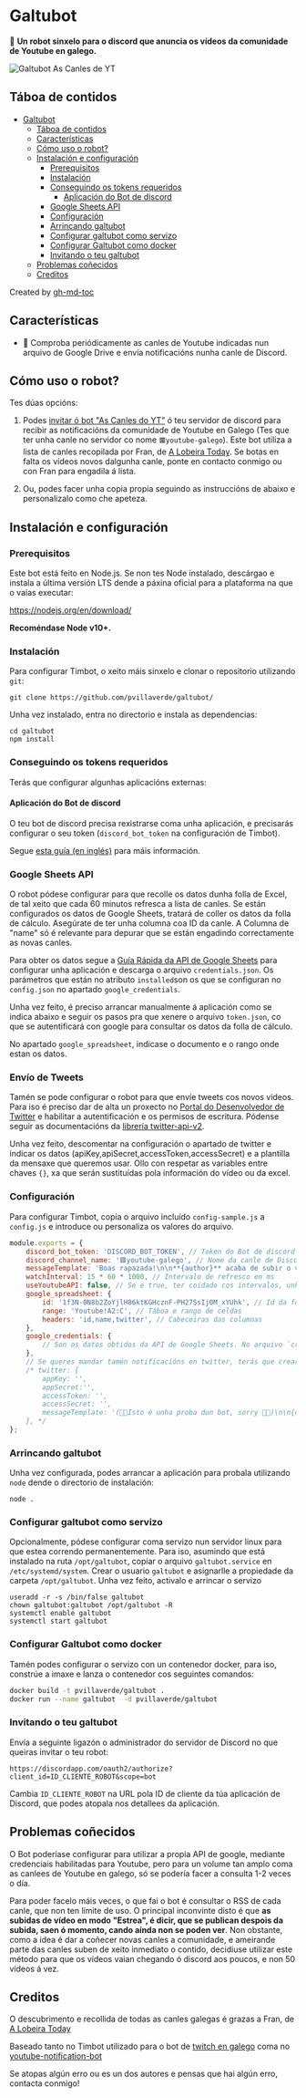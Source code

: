 # Galtubot

🤖 **Un robot sinxelo para o discord que anuncia os vídeos da comunidade de Youtube en galego.**

![Galtubot As Canles de YT](https://i.imgur.com/EcH4j7X.png)

## Táboa de contidos

   * [Galtubot](#galtubot)
      * [Táboa de contidos](#táboa-de-contidos)
      * [Características](#características)
      * [Cómo uso o robot?](#cómo-uso-o-robot)
      * [Instalación e configuración](#instalación-e-configuración)
         * [Prerequisitos](#prerequisitos)
         * [Instalación](#instalación)
         * [Conseguindo os tokens requeridos](#conseguindo-os-tokens-requeridos)
            * [Aplicación do Bot de discord](#aplicación-do-bot-de-discord)
         * [Google Sheets API](#google-sheets-api)
         * [Configuración](#configuración)
         * [Arrincando galtubot](#arrincando-galtubot)
         * [Configurar galtubot como servizo](#configurar-galtubot-como-servizo)
         * [Configurar Galtubot como docker](#configurar-galtubot-como-docker)
         * [Invitando o teu galtubot](#invitando-o-teu-galtubot)
      * [Problemas coñecidos](#problemas-coñecidos)
      * [Creditos](#creditos)

Created by [gh-md-toc](https://github.com/ekalinin/github-markdown-toc)

## Características

- 📢 Comproba periódicamente as canles de Youtube indicadas nun arquivo de Google Drive e envía notificacións nunha canle de Discord.

## Cómo uso o robot?

Tes dúas opcións:

1. Podes [invitar ó bot "As Canles do YT"](https://discord.com/oauth2/authorize?client_id=805443544138907689&scope=bot) ó teu servidor de discord para recibir as notificacións da comunidade de Youtube en Galego (Tes que ter unha canle no servidor co nome `🟥youtube-galego`). Este bot utiliza a lista de canles recopilada por Fran, de [A Lobeira Today](https://www.youtube.com/channel/UCZZTH6dVk9k_ah6OpZ-w7ZA). Se botas en falta os vídeos novos dalgunha canle, ponte en contacto conmigo ou con Fran para engadila á lista.

2. Ou, podes facer unha copia propia seguindo as instruccións de abaixo e personalizalo como che apeteza.

## Instalación e configuración

### Prerequisitos

Este bot está feito en Node.js. Se non tes Node instalado, descárgao e instala a última versión LTS dende a páxina oficial para a plataforma na que o vaias executar:

https://nodejs.org/en/download/

**Recoméndase Node v10+.**

### Instalación

Para configurar Timbot, o xeito máis sinxelo e clonar o repositorio utilizando `git`:

    git clone https://github.com/pvillaverde/galtubot/

Unha vez instalado, entra no directorio e instala as dependencias:

    cd galtubot
    npm install

### Conseguindo os tokens requeridos

Terás que configurar algunhas aplicacións externas:

#### Aplicación do Bot de discord

O teu bot de discord precisa rexistrarse coma unha aplicación, e precisarás configurar o seu token (`discord_bot_token` na configuración de Timbot).

Segue [esta guía (en inglés)](https://github.com/reactiflux/discord-irc/wiki/Creating-a-discord-bot-&-getting-a-token) para máis información.

### Google Sheets API

O robot pódese configurar para que recolle os datos dunha folla de Excel, de tal xeito que cada 60 minutos refresca a lista de canles. Se están configurados os datos de Google Sheets, tratará de coller os datos da folla de cálculo. Asegúrate de ter unha columna coa ID da canle. A Columna de "name" só é relevante para depurar que se están engadindo correctamente as novas canles.

Para obter os datos segue a [Guía Rápida da API de Google Sheets](https://developers.google.com/sheets/api/quickstart/nodejs) para configurar unha aplicación e descarga o arquivo `credentials.json`. Os parámetros que están no atributo `installed`son os que se configuran no `config.json` no apartado `google_credentials`.

Unha vez feito, é preciso arrancar manualmente á aplicación como se indica abaixo e seguir os pasos pra que xenere o arquivo `token.json`, co que se autentificará con google para consultar os datos da folla de cálculo.

No apartado `google_spreadsheet`, indicase o documento e o rango onde estan os datos.

### Envío de Tweets

Tamén se pode configurar o robot para que envíe tweets cos novos videos. Para iso é preciso dar de alta un proxecto no [Portal do Desenvolvedor de Twitter](https://developer.twitter.com/en/portal/projects/) e habilitar a autentificación e os permisos de escritura. Pódense seguir as documentacións da [librería twitter-api-v2](https://www.npmjs.com/package/twitter-api-v2).

Unha vez feito, descomentar na configuración o apartado de twitter e indicar os datos (apiKey,apiSecret,accessToken,accessSecret) e a plantilla da mensaxe que queremos usar. Ollo con respetar as variables entre chaves `{}`, xa que serán sustituídas pola información do vídeo ou da excel.

### Configuración

Para configurar Timbot, copia o arquivo incluído `config-sample.js` a `config.js` e introduce ou personaliza os valores do arquivo.

```js
module.exports = {
	discord_bot_token: 'DISCORD_BOT_TOKEN', // Token do Bot de discord
	discord_channel_name: '🟥youtube-galego', // Nome da canle de Discord
	messageTemplate: 'Boas rapazada!\n\n**{author}** acaba de subir o vídeo **{title}**!\n{url}', // Mensaxe plantilla
	watchInterval: 15 * 60 * 1000, // Intervalo de refresco en ms
	useYoutubeAPI: false, // Se é true, ter coidado cos intervalos, unha vez o día recomendado para non pasar da cuota.
	google_spreadsheet: {
		id: '1f3N-0N8b2ZoYjlH86ktKGHcznF-PH27SsIj0M_xYUhk', // Id da folla de google
		range: 'Youtube!A2:C', // Táboa e rango de celdas
		headers: 'id,name,twitter', // Cabeceiras das columnas
	},
	google_credentials: {
		// Son os datos obtidos da API de Google Sheets. No arquivo `credentials.json`
	},
	// Se queres mandar tamén notificacións en twitter, terás que crear unha app no Developer Center de twitter e poñer os datos precisos. Se non, déixao comentado
	/* twitter: {
		appKey: '',
		appSecret:'',
		accessToken: '',
		accessSecret: '',
		messageTemplate: '(🤖🤖Isto é unha proba dun bot, sorry 🤖🤖)\n\n{channelName} {twitterUser} acaba de publicar o vídeo "{title}" no Youtube. Dálle unha ollada en\n{url}',
	}, */
};
```

### Arrincando galtubot

Unha vez configurada, podes arrancar a aplicación para probala utilizando `node` dende o directorio de instalación:

    node .

### Configurar galtubot como servizo

Opcionalmente, pódese configurar coma servizo nun servidor linux para que estea correndo permanentemente. Para iso, asumindo que está instalado na ruta `/opt/galtubot`, copiar o arquivo `galtubot.service` en `/etc/systemd/system`. Crear o usuario `galtubot` e asignarlle a propiedade da carpeta `/opt/galtubot`. Unha vez feito, activalo e arrincar o servizo

    useradd -r -s /bin/false galtubot
    chown galtubot:galtubot /opt/galtubot -R
    systemctl enable galtubot
    systemctl start galtubot
### Configurar Galtubot como docker

Tamén podes configurar o servizo con un contenedor docker, para iso, constrúe a imaxe e lanza o contenedor cos seguintes comandos:
   ```sh
   docker build -t pvillaverde/galtubot .
   docker run --name galtubot  -d pvillaverde/galtubot
   ```

### Invitando o teu galtubot

Envía a seguinte ligazón o administrador do servidor de Discord no que queiras invitar o teu robot:

`https://discordapp.com/oauth2/authorize?client_id=ID_CLIENTE_ROBOT&scope=bot`

Cambia `ID_CLIENTE_ROBOT` na URL pola ID de cliente da túa aplicación de Discord, que podes atopala nos detallees da aplicación.

## Problemas coñecidos

O Bot poderíase configurar para utilizar a propia API de google, mediante credenciais habilitadas para Youtube, pero para un volume tan amplo coma as canlees de Youtube en galego, só se podería facer a consulta 1-2 veces o día.

Para poder facelo máis veces, o que fai o bot é consultar o RSS de cada canle, que non ten límite de uso. O principal inconvinte disto é que **as subidas de vídeo en modo "Estrea", é dicir, que se publican despois da subida, saen ó momento, cando aínda non se poden ver**. Non obstante, como a idea é dar a coñecer novas canles a comunidade, e ameirande parte das canles suben de xeito inmediato o contido, decidiuse utilizar este método para que os vídeos vaian chegando ó discord aos poucos, e non 50 vídeos á vez.

## Creditos

O descubrimento e recollida de todas as canles galegas é grazas a Fran, de [A Lobeira Today](https://www.youtube.com/channel/UCZZTH6dVk9k_ah6OpZ-w7ZA)

Baseado tanto no Timbot utilizado para o bot de [twitch en galego](https://github.com/pvillaverde/twitchgalegobot) coma no [youtube-notification-bot](https://github.com/Snowflake107/youtube-notification-bot)

Se atopas algún erro ou es un dos autores e pensas que hai algún erro, contacta conmigo!
